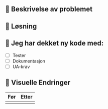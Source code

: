 ## :pencil: Beskrivelse av problemet

## :information_desk_person: Løsning

## :checkered_flag: Jeg har dekket ny kode med:

- [ ] Tester
- [ ] Dokumentasjon
- [ ] UA-krav

## :art: Visuelle Endringer

| Før | Etter |
| --- | ----- |
|     |       |
